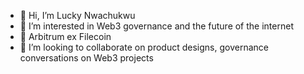 - 👋 Hi, I’m Lucky Nwachukwu
- 👀 I’m interested in Web3 governance and the future of the internet
- 🌱 Arbitrum ex Filecoin
- 💞️ I’m looking to collaborate on product designs, governance conversations on Web3 projects


<!---
luckyparadise/luckyparadise is a ✨ special ✨ repository because its `README.md` (this file) appears on your GitHub profile.
You can click the Preview link to take a look at your changes.
--->
